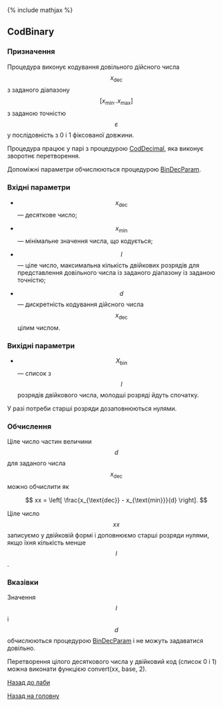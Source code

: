 {% include mathjax %}

## CodBinary
	
### Призначення

Процедура виконує кодування довільного дійсного числа $$x_{\text{dec}}$$ з заданого діапазону $$[x_{\text{min}}..x_{\text{max}}]$$ з заданою точністю $$\varepsilon$$ у послідовність з 0 і 1 фіксованої довжини. 

Процедура працює у парі з процедурою [CodDecimal](cod_decimal.md), яка виконує зворотнє перетворення. 

Допоміжні параметри обчислюються процедурою [BinDecParam](bin_dec_param.md).

### Вхідні параметри

- $$x_{\text{dec}}$$ &mdash; десяткове число;

- $$x_{\text{min}}$$ &mdash; мінімальне значення числа, що кодується;

- $$l$$ &mdash; ціле число, максимальна кількість двійкових розрядів для представлення довільного числа із заданого діапазону із заданою точністю;

- $$d$$ &mdash; дискретність кодування дійсного числа $$x_{\text{dec}}$$ цілим числом.

### Вихідні параметри

- $$X_{\text{bin}}$$ &mdash; список з $$l$$ розрядів двійкового числа, молодші розряді йдуть спочатку. 

У разі потреби старші розряди дозаповнюються нулями.

### Обчислення

Ціле число частин величини $$d$$ для заданого числа $$x_{\text{dec}}$$ можно обчислити як

$$
xx = \left[ \frac{x_{\text{dec}} - x_{\text{min}}}{d} \right].
$$

Ціле число $$xx$$ записуємо у двійковій формі і доповнюємо старші розряди нулями, якщо їхня кількість менше $$l$$.

### Вказівки

Значення $$l$$ і $$d$$ обчислюються процедурою [BinDecParam](bin_dec_param.md) і не можуть задаватися довільно.

Перетворення цілого десяткового числа у двійковий код (список 0 і 1) можна виконати функцією convert(xx, base, 2).

[Назад до лаби](../README.md)

[Назад на головну](../../README.md)